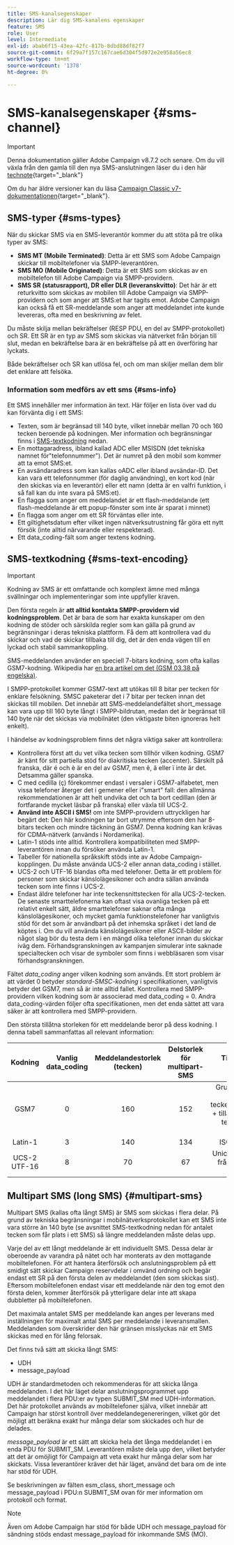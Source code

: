 ```yaml
---
title: SMS-kanalsegenskaper
description: Lär dig SMS-kanalens egenskaper
feature: SMS
role: User
level: Intermediate
exl-id: abab6f15-43ea-42fc-817b-8dbd88df82f7
source-git-commit: 6f29a7f157c167cae6d304f5d972e2e958a56ec8
workflow-type: tm+mt
source-wordcount: '1378'
ht-degree: 0%

---
```


# SMS-kanalsegenskaper {#sms-channel}

>[!IMPORTANT]
>
>Denna dokumentation gäller Adobe Campaign v8.7.2 och senare. Om du vill växla från den gamla till den nya SMS-anslutningen läser du i den här [technote](https://experienceleague.adobe.com/docs/campaign/technotes-ac/tn-new/sms-migration){target="_blank"}
>
>Om du har äldre versioner kan du läsa [Campaign Classic v7-dokumentationen](https://experienceleague.adobe.com/en/docs/campaign-classic/using/sending-messages/sending-messages-on-mobiles/sms-set-up/sms-set-up){target="_blank"}.

## SMS-typer {#sms-types}

När du skickar SMS via en SMS-leverantör kommer du att stöta på tre olika typer av SMS:

* **SMS MT (Mobile Terminated)**: Detta är ett SMS som Adobe Campaign skickar till mobiltelefoner via SMPP-leverantören.
* **SMS MO (Mobile Originated)**: Detta är ett SMS som skickas av en mobiltelefon till Adobe Campaign via SMPP-providern.
* **SMS SR (statusrapport), DR eller DLR (leveranskvitto)**: Det här är ett returkvitto som skickas av mobilen till Adobe Campaign via SMPP-providern och som anger att SMS:et har tagits emot. Adobe Campaign kan också få ett SR-meddelande som anger att meddelandet inte kunde levereras, ofta med en beskrivning av felet.

Du måste skilja mellan bekräftelser (RESP PDU, en del av SMPP-protokollet) och SR. Ett SR är en typ av SMS som skickas via nätverket från början till slut, medan en bekräftelse bara är en bekräftelse på att en överföring har lyckats.

Både bekräftelser och SR kan utlösa fel, och om man skiljer mellan dem blir det enklare att felsöka.

### Information som medförs av ett sms  {#sms-info}

Ett SMS innehåller mer information än text. Här följer en lista över vad du kan förvänta dig i ett SMS:

* Texten, som är begränsad till 140 byte, vilket innebär mellan 70 och 160 tecken beroende på kodningen. Mer information och begränsningar finns i [SMS-textkodning](#sms-text-encoding) nedan.
* En mottagaradress, ibland kallad ADC eller MSISDN (det tekniska namnet för&quot;telefonnummer&quot;). Det är numret på den mobil som kommer att ta emot SMS:et.
* En avsändaradress som kan kallas oADC eller ibland avsändar-ID. Det kan vara ett telefonnummer (för daglig användning), en kort kod (när den skickas via en leverantör) eller ett namn (detta är en valfri funktion, i så fall kan du inte svara på SMS:et).
* En flagga som anger om meddelandet är ett flash-meddelande (ett flash-meddelande är ett popup-fönster som inte är sparat i minnet)
* En flagga som anger om ett SR förväntas eller inte.
* Ett giltighetsdatum efter vilket ingen nätverksutrustning får göra ett nytt försök (inte alltid närvarande eller respekterad).
* Ett data_coding-fält som anger textens kodning.

## SMS-textkodning {#sms-text-encoding}

>[!IMPORTANT]
>
>Kodning av SMS är ett omfattande och komplext ämne med många svällningar och implementeringar som inte uppfyller kraven.

Den första regeln är **att alltid kontakta SMPP-providern vid kodningsproblem**. Det är bara de som har exakta kunskaper om den kodning de stöder och särskilda regler som kan gälla på grund av begränsningar i deras tekniska plattform. Få dem att kontrollera vad du skickar och vad de skickar tillbaka till dig, det är den enda vägen till en lyckad och stabil sammankoppling.

SMS-meddelanden använder en speciell 7-bitars kodning, som ofta kallas GSM7-kodning.  Wikipedia har [en bra artikel om det (GSM 03.38 på engelska)](https://en.wikipedia.org/wiki/GSM_03.38).

I SMPP-protokollet kommer GSM7-text att utökas till 8 bitar per tecken för enklare felsökning. SMSC paketerar det i 7 bitar per tecken innan det skickas till mobilen. Det innebär att SMS-meddelandefältet short_message kan vara upp till 160 byte långt i SMPP-bildrutan, medan det är begränsat till 140 byte när det skickas via mobilnätet (den viktigaste biten ignoreras helt enkelt).

I händelse av kodningsproblem finns det några viktiga saker att kontrollera:
* Kontrollera först att du vet vilka tecken som tillhör vilken kodning. GSM7 är känt för sitt partiella stöd för diakritiska tecken (accenter). Särskilt på franska, där é och è är en del av GSM7, men ê, â eller ï inte är det. Detsamma gäller spanska.
* C med cedilla (ç) förekommer endast i versaler i GSM7-alfabetet, men vissa telefoner återger det i gemener eller i&quot;smart&quot; fall: den allmänna rekommendationen är att helt undvika det och ta bort cedillan (den är fortfarande mycket läsbar på franska) eller växla till UCS-2.
* **Använd inte ASCII i SMS!** om inte SMPP-providern uttryckligen har begärt det: Den här kodningen tar bort utrymme eftersom den har 8-bitars tecken och mindre täckning än GSM7. Denna kodning kan krävas för CDMA-nätverk (används i Nordamerika).
* Latin-1 stöds inte alltid. Kontrollera kompatibiliteten med SMPP-leverantören innan du försöker använda Latin-1.
* Tabeller för nationella språkskift stöds inte av Adobe Campaign-kopplingen. Du måste använda UCS-2 eller annan data_coding i stället.
* UCS-2 och UTF-16 blandas ofta med telefoner. Detta är ett problem för personer som skickar känslolägesikoner och andra sällan använda tecken som inte finns i UCS-2.
* Endast äldre telefoner har inte teckensnittstecken för alla UCS-2-tecken. De senaste smarttelefonerna kan oftast visa ovanliga tecken på ett relativt enkelt sätt, äldre smarttelefoner saknar ofta många känslolägesikoner, och mycket gamla funktionstelefoner har vanligtvis stöd för det som är användbart på det inhemska språket i det land de köptes i. Om du vill använda känslolägesikoner eller ASCII-bilder av något slag bör du testa dem i en mängd olika telefoner innan du skickar iväg dem. Förhandsgranskningen av kampanjen simulerar inte saknade specialtecken och visar de symboler som finns i webbläsaren som visar förhandsgranskningen.

Fältet *data_coding* anger vilken kodning som används. Ett stort problem är att värdet 0 betyder *standard-SMSC-kodning* i specifikationen, vanligtvis betyder det GSM7, men så är inte alltid fallet. Kontrollera med SMPP-providern vilken kodning som är associerad med data_coding = 0. Andra data_coding-värden följer ofta specifikationen, men det enda sättet att vara säker är att kontrollera med SMPP-providern.

Den största tillåtna storleken för ett meddelande beror på dess kodning. I denna tabell sammanfattas all relevant information:

| Kodning | Vanlig data_coding | Meddelandestorlek (tecken) | Delstorlek för multipart-SMS | Tillgängliga tecken |
|:-:|:-:|:-:|:-:|:-:|  
| GSM7 | 0 | 160 | 152 | Grundläggande GSM7-teckenuppsättning + tillägg (utökade tecken tar 2 tecken) |
| Latin-1 | 3 | 140 | 134 | ISO-8859-1 |
| UCS-2 UTF-16 | 8 | 70 | 67 | Unicode (varierar från telefon till telefon) |

## Multipart SMS (long SMS) {#multipart-sms}

Multipart SMS (kallas ofta långt SMS) är SMS som skickas i flera delar. På grund av tekniska begränsningar i mobilnätverksprotokollet kan ett SMS inte vara större än 140 byte (se avsnittet SMS-textkodning nedan för antalet tecken som får plats i ett SMS) så längre meddelanden måste delas upp.

Varje del av ett långt meddelande är ett individuellt SMS. Dessa delar är oberoende av varandra på nätet och har monterats av den mottagande mobiltelefonen. För att hantera återförsök och anslutningsproblem på ett smidigt sätt skickar Campaign reservdelar i omvänd ordning och begär endast ett SR på den första delen av meddelandet (den som skickas sist). Eftersom mobiltelefonen endast visar ett meddelande när den tog emot den första delen, kommer återförsök på ytterligare delar inte att skapa dubbletter på mobiltelefonen.

Det maximala antalet SMS per meddelande kan anges per leverans med inställningen för maximalt antal SMS per meddelande i leveransmallen. Meddelanden som överskrider den här gränsen misslyckas när ett SMS skickas med en för lång felorsak.

Det finns två sätt att skicka långt SMS:

* UDH
* message_payload

UDH är standardmetoden och rekommenderas för att skicka långa meddelanden. I det här läget delar anslutningsprogrammet upp meddelandet i flera PDU:er av typen SUBMIT_SM med UDH-information. Det här protokollet används av mobiltelefoner själva, vilket innebär att Campaign har störst kontroll över meddelandegenereringen, vilket gör det möjligt att beräkna exakt hur många delar som skickades och hur de delades.

*message_payload* är ett sätt att skicka hela det långa meddelandet i en enda PDU för SUBMIT_SM. Leverantören måste dela upp den, vilket betyder att det är omöjligt för Campaign att veta exakt hur många delar som har skickats. Vissa leverantörer kräver det här läget, använd det bara om de inte har stöd för UDH.

Se beskrivningen av fälten esm_class, short_message och message_payload i PDU:n SUBMIT_SM ovan för mer information om protokoll och format.

>[!NOTE]
>
>Även om Adobe Campaign har stöd för både UDH och message_payload för sändning stöds endast message_payload för inkommande SMS (MO).
